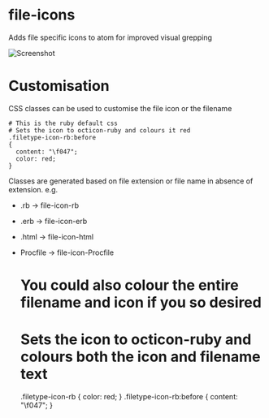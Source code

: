 # file-icons

Adds file specific icons to atom for improved visual grepping

![Screenshot](https://github.com/DanBrooker/file-icon/raw/master/file-icons.png)

# Customisation

CSS classes can be used to customise the file icon or the filename

    # This is the ruby default css
    # Sets the icon to octicon-ruby and colours it red
    .filetype-icon-rb:before
    {
      content: "\f047";
      color: red;
    }

Classes are generated based on file extension or file name in absence of extension.
e.g.
* .rb      -> file-icon-rb
* .erb     -> file-icon-erb
* .html    -> file-icon-html
* Procfile -> file-icon-Procfile


    # You could also colour the entire filename and icon if you so desired
    # Sets the icon to octicon-ruby and colours both the icon and filename text
    .filetype-icon-rb
    {
      color: red;
    }
    .filetype-icon-rb:before
    {
      content: "\f047";
    }

